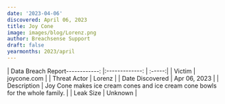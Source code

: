 ```yaml
---
date: '2023-04-06'
discovered: April 06, 2023
title: Joy Cone
image: images/blog/Lorenz.png
author: Breachsense Support
draft: false
yearmonths: 2023/april
---
```


| Data Breach Report------------:     |:-------------:    | :-----:|
| Victim      | joycone.com      | 
| Threat Actor      | Lorenz      | 
| Date Discovered      | Apr 06, 2023      | 
| Description      | Joy Cone makes ice cream cones and ice cream cone bowls for the whole family.      | 
| Leak Size      | Unknown      | 

